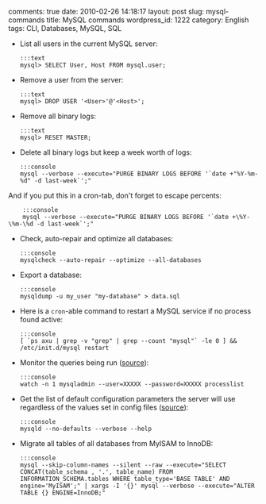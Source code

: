 comments: true
date: 2010-02-26 14:18:17
layout: post
slug: mysql-commands
title: MySQL commands
wordpress_id: 1222
category: English
tags: CLI, Databases, MySQL, SQL

  * List all users in the current MySQL server:

        :::text
        mysql> SELECT User, Host FROM mysql.user;

  * Remove a user from the server:

        :::text
        mysql> DROP USER '<User>'@'<Host>';

  * Remove all binary logs:

        :::text
        mysql> RESET MASTER;

  * Delete all binary logs but keep a week worth of logs:

        :::console
        mysql --verbose --execute="PURGE BINARY LOGS BEFORE '`date +"%Y-%m-%d" -d last-week`';"

And if you put this in a cron-tab, don't forget to escape percents:

        :::console
        mysql --verbose --execute="PURGE BINARY LOGS BEFORE '`date +\%Y-\%m-\%d -d last-week`';"

  * Check, auto-repair and optimize all databases:

        :::console
        mysqlcheck --auto-repair --optimize --all-databases

  * Export a database:

        :::console
        mysqldump -u my_user "my-database" > data.sql

  * Here is a `cron`-able command to restart a MySQL service if no process found active:

        :::console
        [ `ps axu | grep -v "grep" | grep --count "mysql"` -le 0 ] && /etc/init.d/mysql restart

  * Monitor the queries being run ([source](http://blog.urfix.com/25-%E2%80%93-sick-linux-commands/)):

        :::console
        watch -n 1 mysqladmin --user=XXXXX --password=XXXXX processlist

  * Get the list of default configuration parameters the server will use regardless of the values set in config files ([source](http://dev.mysql.com/doc/refman/5.1/en/server-system-variables.html)):

        :::console
        mysqld --no-defaults --verbose --help

  * Migrate all tables of all databases from MyISAM to InnoDB:

        :::console
        mysql --skip-column-names --silent --raw --execute="SELECT CONCAT(table_schema , '.', table_name) FROM INFORMATION_SCHEMA.tables WHERE table_type='BASE TABLE' AND engine='MyISAM';" | xargs -I '{}' mysql --verbose --execute="ALTER TABLE {} ENGINE=InnoDB;"

